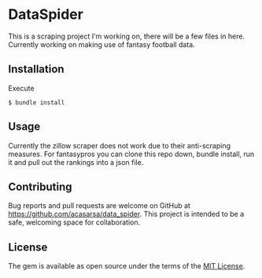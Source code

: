 # DataSpider

This is a scraping project I'm working on, there will be a few files in here. Currently working on making use of fantasy football data. 

## Installation

Execute 

    $ bundle install

## Usage

Currently the zillow scraper does not work due to their anti-scraping measures.
For fantasypros you can clone this repo down, bundle install, run it and pull out the rankings into a json file. 

## Contributing

Bug reports and pull requests are welcome on GitHub at https://github.com/acasarsa/data_spider. This project is intended to be a safe, welcoming space for collaboration. 

## License

The gem is available as open source under the terms of the [MIT License](https://opensource.org/licenses/MIT).

